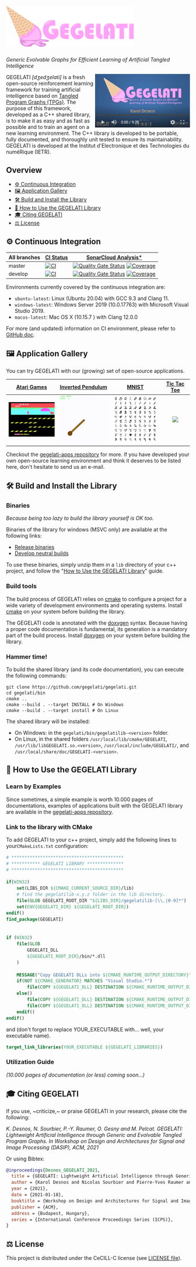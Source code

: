 # <img src="./doc/img/logo-full.svg" alt="GEGELATI" width="350"/>
_Generic Evolvable Graphs for Efficient Learning of Artificial Tangled Intelligence_

<a href="http://www.youtube.com/watch?feature=player_embedded&v=t0Ta5Vo5h7s
" target="_blank"><img align="right" src="./doc/img/GEGELATI_video_screenshoot.png"
alt="Introduction to GEGELATI" width="260" border="0" /></a>

GEGELATI _\[dʒedʒelati\]_ is a fresh open-source reinforcement learning framework for training artificial intelligence based on [Tangled Program Graphs (TPGs)](http://stephenkelly.ca/research_files/Kelly-Stephen-PhD-CSCI-June-2018.pdf). The purpose of this framework, developed as a C++ shared library, is to make it as easy and as fast as possible and to train an agent on a new learning environment. The C++ library is developed to be portable, fully documented, and thoroughly unit tested to ensure its maintainability. GEGELATI is developed at the Institut d'Electronique et des Technologies du numéRique (IETR).

## Overview
* [:gear: Continuous Integration](#gear-continuous-integration)
* [:framed_picture: Application Gallery](#framed_picture-application-gallery)
* [:hammer_and_wrench: Build and Install the Library](#hammer_and_wrench-build-and-install-the-library)
* [:book: How to Use the GEGELATI Library](#book-how-to-use-the-gegelati-library)
* [:mortar_board: Citing GEGELATI](#mortar_board-citing-gegelati)
* [:balance_scale: License](#balance_scale-license)

## :gear: Continuous Integration

| All branches | [CI Status](https://github.com/gegelati/gegelati/actions/workflows/ci.yml) | [SonarCloud Analysis](https://sonarcloud.io/dashboard?id=gegelati_gegelati)[*](https://sonarcloud.io/organizations/gegelati/quality_gates/show/23677)|
| ------------- |  ------------- |  ------------- |
| master  |  [![CI](https://github.com/gegelati/gegelati/actions/workflows/ci.yml/badge.svg?branch=master)](https://github.com/gegelati/gegelati/actions/workflows/ci.yml)  | [![Quality Gate Status](https://sonarcloud.io/api/project_badges/measure?branch=master&project=gegelati_gegelati&metric=alert_status)](https://sonarcloud.io/dashboard?id=gegelati_gegelati&branch=master) [![Coverage](https://sonarcloud.io/api/project_badges/measure?branch=master&project=gegelati_gegelati&metric=coverage)](https://sonarcloud.io/dashboard?id=gegelati_gegelati&branch=master)|
| develop  | [![CI](https://github.com/gegelati/gegelati/actions/workflows/ci.yml/badge.svg?branch=develop)](https://github.com/gegelati/gegelati/actions/workflows/ci.yml) | [![Quality Gate Status](https://sonarcloud.io/api/project_badges/measure?branch=develop&project=gegelati_gegelati&metric=alert_status)](https://sonarcloud.io/dashboard?id=gegelati_gegelati&branch=develop) [![Coverage](https://sonarcloud.io/api/project_badges/measure?branch=develop&project=gegelati_gegelati&metric=coverage)](https://sonarcloud.io/dashboard?id=gegelati_gegelati&branch=develop)|

Environments currently covered by the continuous integration are:
- `ubuntu-latest`: Linux (Ubuntu 20.04) with GCC 9.3 and Clang 11.
- `windows-latest`: Windows Server 2019 (10.0.17763) with Microsoft Visual Studio 2019.
- `macos-latest`: Mac OS X (10.15.7 ) with Clang 12.0.0

For more (and updated) information on CI environment, please refer to [GitHub doc](https://github.com/actions/virtual-environments).

## :framed_picture: Application Gallery
You can try GEGELATI with our (growing) set of open-source applications.

| [Atari Games](https://github.com/gegelati/ale-wrapper) | [Inverted Pendulum](https://github.com/gegelati/gegelati-apps) | [MNIST](https://github.com/gegelati/gegelati-apps) | [Tic Tac Toe](https://github.com/gegelati/gegelati-apps) |
|:-:|:-:|:-:|:-:|
|<img src="./doc/img/frostbite.gif" width="150" />|<img src="./doc/img/pendulum_g6_200x200.gif" width="150" />|<img src="./doc/img/mnist.png" width="150" />|<img src="https://upload.wikimedia.org/wikipedia/commons/thumb/8/89/Jogo_da_velha_-_tic_tac_toe.png/284px-Jogo_da_velha_-_tic_tac_toe.png" width="150"/>|

Checkout the [gegelati-apps repository](https://github.com/gegelati/gegelati-apps) for more. If you have developed your own open-source learning environment and think it deserves to be listed here, don't hesitate to send us an e-mail.

## :hammer_and_wrench: Build and Install the Library
### Binaries
_Because being too lazy to build the library yourself is OK too._

Binaries of the library for windows (MSVC only) are available at the following links:
* [Release binaries](https://github.com/gegelati/gegelati/releases)
* [Develop neutral builds](https://gegelati.github.io/neutral-builds/)

To use these binaries, simply unzip them in a `lib` directory of your c++ project, and follow the "[How to Use the GEGELATI Library](#book-how-to-use-the-gegelati-library)" guide.

### Build tools
The build process of GEGELATI relies on [cmake](https://cmake.org) to configure a project for a wide variety of development environments and operating systems. Install [cmake](https://cmake.org/download/) on your system before building the library.

The GEGELATI code is annotated with the [doxygen](http://www.doxygen.nl/) syntax. Because having a proper code documentation is fundamental, its generation is a mandatory part of the build process. Install [doxygen](http://www.doxygen.nl/download.html) on your system before building the library.

### Hammer time!
To build the shared library (and its code documentation), you can execute the following commands:

```shell
git clone https://github.com/gegelati/gegelati.git
cd gegelati/bin
cmake ..
cmake --build . --target INSTALL # On Windows
cmake --build . --target install # On Linux
```

The shared library will be installed:
* On Windows: in the `gegelati/bin/gegelatilib-<version>` folder.
* On Linux, in the shared folders `/usr/local/lib/cmake/GEGELATI`, `/usr/lib/libGEGELATI.so.<version>`, `/usr/local/include/GEGELATI/`, and `/usr/local/share/doc/GEGELATI-<version>`.

## :book: How to Use the GEGELATI Library
### Learn by Examples
Since sometimes, a simple example is worth 10.000 pages of documentations, examples of applications built with the GEGELATI library are available in the [gegelati-apps repository](https://github.com/gegelati/gegelati-apps).

### Link to the library with CMake
To add GEGELATI to your c++ project, simply add the following lines to your`CMakeLists.txt` configuration:

```CMake
# *******************************************
# *********** GEGELATI LIBRARY **************
# *******************************************

if(WIN32)
	set(LIBS_DIR ${CMAKE_CURRENT_SOURCE_DIR}/lib)
    # find the gegelatilib-x.y.z folder in the lib directory.
	file(GLOB GEGELATI_ROOT_DIR "${LIBS_DIR}/gegelatilib-[\\.|0-9]*")
	set(ENV{GEGELATI_DIR} ${GEGELATI_ROOT_DIR})
endif()
find_package(GEGELATI)


if (WIN32)
	file(GLOB
		GEGELATI_DLL
		${GEGELATI_ROOT_DIR}/bin/*.dll
	)

	MESSAGE("Copy GEGELATI DLLs into ${CMAKE_RUNTIME_OUTPUT_DIRECTORY}")
	if(NOT ${CMAKE_GENERATOR} MATCHES "Visual Studio.*")
		file(COPY ${GEGELATI_DLL} DESTINATION ${CMAKE_RUNTIME_OUTPUT_DIRECTORY})
	else()
		file(COPY ${GEGELATI_DLL} DESTINATION ${CMAKE_RUNTIME_OUTPUT_DIRECTORY}/Debug)
		file(COPY ${GEGELATI_DLL} DESTINATION ${CMAKE_RUNTIME_OUTPUT_DIRECTORY}/Release)
	endif()
endif()
```
and (don't forget to replace YOUR_EXECUTABLE with... well, your executable name).
```CMake
target_link_libraries(YOUR_EXECUTABLE ${GEGELATI_LIBRARIES})
```

### Utilization Guide
_(10.000 pages of documentation (or less) coming soon...)_

## :mortar_board: Citing GEGELATI
If you use, ~criticize,~ or praise GEGELATI in your research, please cite the following:

*K. Desnos, N. Sourbier, P.-Y. Raumer, O. Gesny and M. Pelcat. GEGELATI: Lightweight Artificial Intelligence through Generic and Evolvable Tangled Program Graphs. In Workshop on Design and Architectures for Signal and Image Processing (DASIP), ACM, 2021*

Or using Bibtex:
```bibtex
@inproceedings{Desnos_GEGELATI_2021,
  title = {GEGELATI: Lightweight Artificial Intelligence through Generic and Evolvable Tangled Program Graphs},
  author = {Karol Desnos and Nicolas Sourbier and Pierre-Yves Raumer and Olivier Gesny and Maxime Pelcat },
  year = {2021},
  date = {2021-01-18},
  booktitle = {Workshop on Design and Architectures for Signal and Image Processing (DASIP)},
  publisher = {ACM},
  address = {Budapest, Hungary},
  series = {International Conference Proceedings Series (ICPS)},
}
```

## :balance_scale: License
This project is distributed under the CeCILL-C license (see [LICENSE file](LICENSE.txt)).
